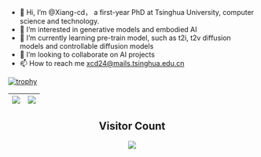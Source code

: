 - 👋 Hi, I’m @Xiang-cd， a first-year PhD at Tsinghua University, computer science and technology.
- 👀 I’m interested in generative models and embodied AI
- 🌱 I’m currently learning pre-train model, such as t2i, t2v diffusion models and controllable diffusion models
- 💞️ I’m looking to collaborate on AI projects
- 📫 How to reach me xcd24@mails.tsinghua.edu.cn

<!---
Xiang-cd/Xiang-cd is a ✨ special ✨ repository because its `README.md` (this file) appears on your GitHub profile.
You can click the Preview link to take a look at your changes.
--->

[![trophy](https://github-profile-trophy.vercel.app/?username=Xiang-cd&column=7)](https://github.com/Xiang-cd)

| <img align="center" src="https://github-readme-stats.vercel.app/api?username=Xiang-cd&show_icons=true&hide_border=true" /> | <img align="center" src="https://github-readme-streak-stats.herokuapp.com?user=Xiang-cd&hide_border=true&date_format=M%20j%5B%2C%20Y%5D&ring=7EDDCF&fire=7EDDCF" /> |
| ------------------------------------------------------------ | ------------------------------------------------------------ |



## <center> Visitor Count
<p align="center"> 
  <img src="https://profile-counter.glitch.me/xiang-cd/count.svg" />
</p>
